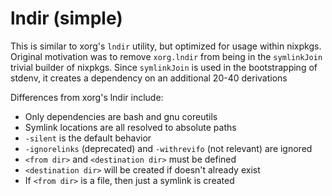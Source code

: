 # lndir (simple)

This is similar to xorg's `lndir` utility, but optimized for usage within nixpkgs.
Original motivation was to remove `xorg.lndir` from being in the `symlinkJoin`
trivial builder of nixpkgs. Since `symlinkJoin` is used in the bootstrapping
of stdenv, it creates a dependency on an additional 20-40 derivations

Differences from xorg's lndir include:
- Only dependencies are bash and gnu coreutils
- Symlink locations are all resolved to absolute paths
- `-silent` is the default behavior
- `-ignorelinks` (deprecated) and `-withrevifo` (not relevant) are ignored
- `<from dir>` and `<destination dir>` must be defined
- `<destination dir>` will be created if doesn't already exist
- If `<from dir>` is a file, then just a symlink is created
